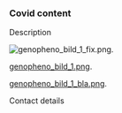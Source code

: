 ### Covid content

Description


![genopheno_bild_1_fix.png](https://foobarx.github.io/foobarx.github.io/genopheno_bild_1_fix.png).

[genopheno_bild_1.png](genopheno_bild_1.png).

[genopheno_bild_1_bla.png](/genopheno_bild_1.png).

Contact details
